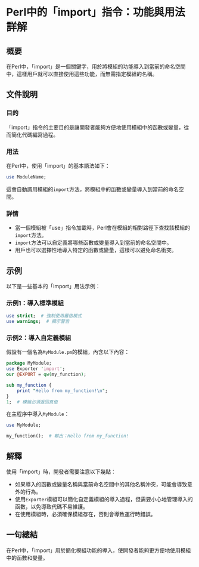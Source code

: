 <!--
Meta Description: # Perl中的「import」指令：功能與用法詳解 ## 概要 在Perl中，「import」是一個關鍵字，用於將模組的功能導入到當前的命名空間中，這樣用戶就可以直接使用這些功能，而無需指定模組的名稱。 ## 文件說明 ### 目的 「import」指令的主要目的是讓開發者能夠方便地使用模組中的函...
Meta Keywords: import, use, my_function, perl, mymodule
-->

# Perl中的「import」指令：功能與用法詳解

## 概要
在Perl中，「import」是一個關鍵字，用於將模組的功能導入到當前的命名空間中，這樣用戶就可以直接使用這些功能，而無需指定模組的名稱。

## 文件說明
### 目的
「import」指令的主要目的是讓開發者能夠方便地使用模組中的函數或變量，從而簡化代碼編寫過程。

### 用法
在Perl中，使用「import」的基本語法如下：
```perl
use ModuleName;
```
這會自動調用模組的`import`方法，將模組中的函數或變量導入到當前的命名空間。

### 詳情
- 當一個模組被「use」指令加載時，Perl會在模組的相對路徑下查找該模組的`import`方法。
- `import`方法可以自定義將哪些函數或變量導入到當前的命名空間中。
- 用戶也可以選擇性地導入特定的函數或變量，這樣可以避免命名衝突。

## 示例
以下是一些基本的「import」用法示例：

### 示例1：導入標準模組
```perl
use strict;  # 強制使用嚴格模式
use warnings;  # 顯示警告
```

### 示例2：導入自定義模組
假設有一個名為`MyModule.pm`的模組，內含以下內容：
```perl
package MyModule;
use Exporter 'import';
our @EXPORT = qw(my_function);

sub my_function {
    print "Hello from my_function!\n";
}
1;  # 模組必須返回真值
```
在主程序中導入`MyModule`：
```perl
use MyModule;

my_function();  # 輸出：Hello from my_function!
```

## 解釋
使用「import」時，開發者需要注意以下幾點：
- 如果導入的函數或變量名稱與當前命名空間中的其他名稱沖突，可能會導致意外的行為。
- 使用`Exporter`模組可以簡化自定義模組的導入過程，但需要小心地管理導入的函數，以免導致代碼不易維護。
- 在使用模組時，必須確保模組存在，否則會導致運行時錯誤。

## 一句總結
在Perl中，「import」用於簡化模組功能的導入，使開發者能夠更方便地使用模組中的函數和變量。